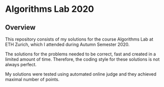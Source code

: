 # Algorithms Lab 2020

## Overview

This repository consists of my solutions for the course Algorithms Lab at ETH Zurich, which I attended during Autumn Semester 2020.

The solutions for the problems needed to be correct, fast and created in a limited amount of time. 
Therefore, the coding style for these solutions is not always perfect.

My solutions were tested using automated online judge and they achieved maximal number of points.
